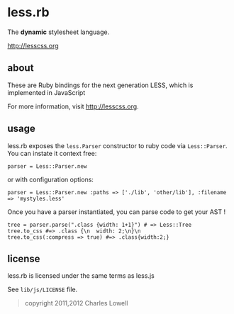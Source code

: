 less.rb
=======

The **dynamic** stylesheet language.

<http://lesscss.org>

about
-----

These are Ruby bindings for the next generation LESS, which is implemented in JavaScript

For more information, visit <http://lesscss.org>.

usage
------

less.rb exposes the `less.Parser` constructor to ruby code via `Less::Parser`. You can instate it
context free:

    parser = Less::Parser.new

or with configuration options:

    parser = Less::Parser.new :paths => ['./lib', 'other/lib'], :filename => 'mystyles.less'

Once you have a parser instantiated, you can parse code to get your AST !

    tree = parser.parse(".class {width: 1+1}") # => Less::Tree
    tree.to_css #=> .class {\n  width: 2;\n}\n
    tree.to_css(:compress => true) #=> .class{width:2;}

license
-------

less.rb is licensed under the same terms as less.js

See `lib/js/LICENSE` file.


> copyright 2011,2012 Charles Lowell

